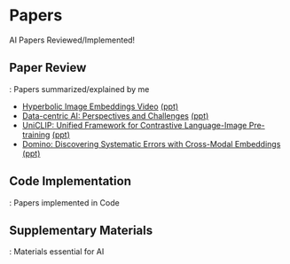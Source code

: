 # Papers
AI Papers Reviewed/Implemented!

## Paper Review
: Papers summarized/explained by me
- [Hyperbolic  Image Embeddings Video](https://www.youtube.com/watch?v=a7bOszhprAA&t=1s) [(ppt)](https://docs.google.com/presentation/d/1SFAvE6uD1pEWuSbJb77X6iaJ4V6Eqv0p2CnQwvWjI0g/edit?usp=drive_web&ouid=108398386490989048307)
- [Data-centric AI: Perspectives and Challenges]() [(ppt)](https://docs.google.com/presentation/d/1Fw9siHfaqpb7zH67vXE6TpwqGaAzbFFbi1A-vb9qT6c/edit#slide=id.g24407e8298a_0_274)
- [UniCLIP: Unified Framework for Contrastive Language-Image Pre-training](https://www.youtube.com/watch?v=CIYwh6xvaUY) [(ppt)](https://docs.google.com/presentation/d/1QCGeMcJeDNAOg7Vd5HrbONYn5KLcc-0CSYc4TzX_fDQ/edit?usp=sharing)
- [Domino: Discovering Systematic Errors with Cross-Modal Embeddings]() [(ppt)]()

## Code Implementation
: Papers implemented in Code

## Supplementary Materials
: Materials essential for AI
